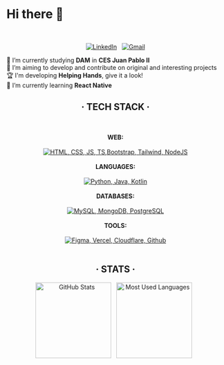 <h1>Hi there 👋</h1>

<br>

<div align="center">

[![LinkedIn](https://skillicons.dev/icons?i=linkedin)](https://www.linkedin.com/in/jorge-lopez-puebla) &nbsp;
[![Gmail](https://skillicons.dev/icons?i=gmail)](mailto:lopezpueblajorge@gmail.com)

</div>

🔭 I’m currently studying **DAM** in **CES Juan Pablo II** <br>
📝 I’m aiming to develop and contribute on original and interesting projects <br>
🏆 I'm developing **Helping Hands**, give it a look! <br>
🌱 I’m currently learning **React Native** <br>

<div align="center">
    
## · TECH STACK ·

<br>

**WEB:** <br><br> [![HTML, CSS, JS, TS,Bootstrap, Tailwind, NodeJS](https://skillicons.dev/icons?i=html,css,js,ts,bootstrap,tailwind,nodejs)](https://skillicons.dev) <br><br>
**LANGUAGES:** <br><br> [![Python, Java, Kotlin](https://skillicons.dev/icons?i=python,java,kotlin)](https://skillicons.dev) <br><br>
**DATABASES:** <br><br> [![MySQL, MongoDB, PostgreSQL](https://skillicons.dev/icons?i=mysql,mongodb,postgresql)](https://skillicons.dev) <br><br>
**TOOLS:** <br><br> [![Figma, Vercel, Cloudflare, Github](https://skillicons.dev/icons?i=figma,vercel,cloudflare,github)](https://skillicons.dev) <br><br>

## · STATS ·

<p>
    <img height=175 alt="GitHub Stats" src="https://readme-stats-eight-lilac.vercel.app/api?username=Jorge-lopz&show_icons=true&count_private=true&hide_rank=true&theme=dark&bg_color=0d1117&border_color=262b32" />&nbsp;&nbsp;
    <img height=175 alt="Most Used Languages" src="https://readme-stats-eight-lilac.vercel.app/api/top-langs/?username=Jorge-lopz&layout=compact&theme=dark&bg_color=0d1117&border_color=262b32" />&nbsp;&nbsp;
</p>

</div>
